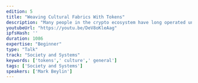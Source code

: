 ```yaml
---
edition: 5
title: "Weaving Cultural Fabrics With Tokens"
description: "Many people in the crypto ecosystem have long operated under the same assumptions that Satoshi operated under in his original white paper: that we should assume that there's no trust among actors within an ecosystem, and that they'll make purely rational decisions to benefit themselves. Since then, we've seen the flourishing of tokens, each of which has their own communities with individuals orbiting at various distances. What we've seen practically is that in reality these actors do end up trusting each other in various ways (such as the way that BTC holders all trust each other to enforce a 21M supply cap), and that similarly, actors don't always act rationally (the proof for this point will be left as an exercise for the reader). In light of these updates, it would serve us well to begin thinking of our protocol designs in a manner that not only incorporates the "hard" side (the one which treats actors like rational machines), but also the "soft" side: the one which takes into account human actors, their emotions, and the cultural fabric or "soft layer" which can sit atop the "hard layer" for a system to work in its entirety. This "soft layer" already exists informally-- on crypto-twitter, in telegram groups, through memes, and at the myriad of conferences which take place year-round in our space. However, there would be significant benefits for us as protocol designers to begin intentionally designing these soft layers alongside the hard layers (even though doing so will necessarily require the input of social scientists and not computer scientists).While many perceive extrinsic incentives (like reputation or value) as being at-odds with intrinsic incentives, this talk will illustrate (with examples) how the issuance and distribution of tokens can enable humans to connect with each other in a decentralized fashion, creating a force which unites them around a set of shared principles or goals. By using tokens not just for utility or fundraising but rather as focal points around which communities may organize, we may begin to intentionally weave these cultural fabrics, to be more successful in building new communities and protocols."
youtubeUrl: "https://youtu.be/DeV8oKleAag"
ipfsHash: ''
duration: 1086
expertise: "Beginner"
type: "Talk"
track: "Society and Systems"
keywords: ['tokens',' culture',' general']
tags: ['Society and Systems']
speakers: ['Mark Beylin']
---
```

